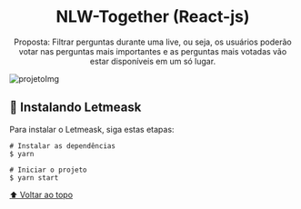<h1 align="center">NLW-Together (React-js)</h1>
<p align="center"> Proposta: Filtrar perguntas durante uma live, ou seja, os usuários poderão votar nas perguntas mais importantes e as perguntas mais votadas vão estar disponíveis em um só lugar. </p>

<img src="" alt="projetoImg">

## 🚀 Instalando Letmeask

Para instalar o Letmeask, siga estas etapas:

```
# Instalar as dependências
$ yarn

# Iniciar o projeto
$ yarn start
```

[⬆ Voltar ao topo](#letmeask.git)<br>

